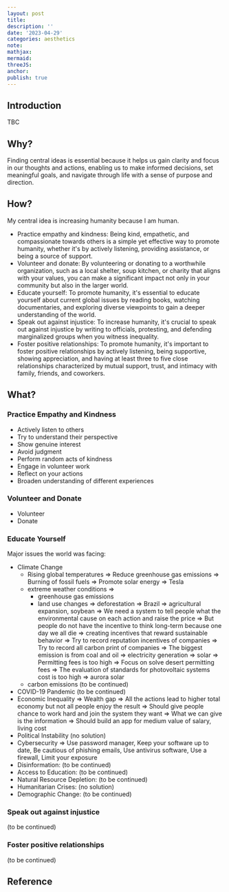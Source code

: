 ```yaml
---
layout: post
title:
description: ''
date: '2023-04-29'
categories: aesthetics
note:
mathjax:
mermaid:
threeJS:
anchor:
publish: true
---
```


## Introduction

TBC

## Why?

Finding central ideas is essential because it helps us gain clarity and focus in our thoughts and actions, enabling us to make informed decisions, set meaningful goals, and navigate through life with a sense of purpose and direction.

## How?

My central idea is increasing humanity because I am human.

* Practice empathy and kindness: Being kind, empathetic, and compassionate towards others is a simple yet effective way to promote humanity, whether it's by actively listening, providing assistance, or being a source of support.
* Volunteer and donate: By volunteering or donating to a worthwhile organization, such as a local shelter, soup kitchen, or charity that aligns with your values, you can make a significant impact not only in your community but also in the larger world.
* Educate yourself: To promote humanity, it's essential to educate yourself about current global issues by reading books, watching documentaries, and exploring diverse viewpoints to gain a deeper understanding of the world.
* Speak out against injustice: To increase humanity, it's crucial to speak out against injustice by writing to officials, protesting, and defending marginalized groups when you witness inequality.
* Foster positive relationships: To promote humanity, it's important to foster positive relationships by actively listening, being supportive, showing appreciation, and having at least three to five close relationships characterized by mutual support, trust, and intimacy with family, friends, and coworkers.

## What?

### Practice Empathy and Kindness

* Actively listen to others
* Try to understand their perspective
* Show genuine interest
* Avoid judgment
* Perform random acts of kindness
* Engage in volunteer work
* Reflect on your actions
* Broaden understanding of different experiences

### Volunteer and Donate

* Volunteer
* Donate

### Educate Yourself

Major issues the world was facing:

* Climate Change
  * Rising global temperatures => Reduce greenhouse gas emissions => Burning of fossil fuels => Promote solar energy => Tesla
  * extreme weather conditions =>
    * greenhouse gas emissions
    * land use changes => deforestation => Brazil => agricultural expansion, soybean => We need a system to tell people what the environmental cause on each action and raise the price => But people do not have the incentive to think long-term because one day we all die => creating incentives that reward sustainable behavior => Try to record reputation incentives of companies => Try to record all carbon print of companies => The biggest emission is from coal and oil => electricity generation => solar => Permitting fees is too high => Focus on solve desert permitting fees => The evaluation of standards for photovoltaic systems cost is too high => aurora solar
  * carbon emissions (to be continued)
* COVID-19 Pandemic (to be continued)
* Economic Inequality => Wealth gap => All the actions lead to higher total economy but not all people enjoy the result => Should give people chance to work hard and join the system they want => What we can give is the information => Should build an app for medium value of salary, living cost
* Political Instability (no solution)
* Cybersecurity => Use password manager, Keep your software up to date, Be cautious of phishing emails, Use antivirus software, Use a firewall, Limit your exposure
* Disinformation: (to be continued)
* Access to Education: (to be continued)
* Natural Resource Depletion: (to be continued)
* Humanitarian Crises: (no solution)
* Demographic Change: (to be continued)

### Speak out against injustice

(to be continued)

### Foster positive relationships

(to be continued)

## Reference
